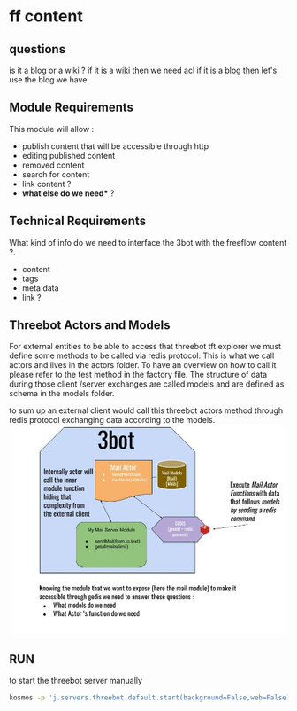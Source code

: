 # ff content

## questions

is it a blog or a wiki ? if it is a wiki then we need acl
if it is a blog then let's use the blog we have

## Module Requirements

This module will allow :

- publish content that will be accessible through http
- editing published content
- removed content
- search for content
- link content ?
- **what else do we need\*** ?

## Technical Requirements

What kind of info do we need to interface the 3bot with the freeflow content ?.

- content
- tags
- meta data
- link ?

## Threebot Actors and Models

For external entities to be able to access that threebot tft explorer we must define some methods to be called via redis protocol.
This is what we call actors and lives in the actors folder. To have an overview on how to call it please refer to the test method in the factory file.
The structure of data during those client /server exchanges are called models and are defined as schema in the models folder.

to sum up an external client would call this threebot actors method through redis protocol exchanging data according to the models.
![3Bot module example with mail module](../doc/images/3bot_actors_models.jpg)

## RUN

to start the threebot server manually

```bash
kosmos -p 'j.servers.threebot.default.start(background=False,web=False)'
```
